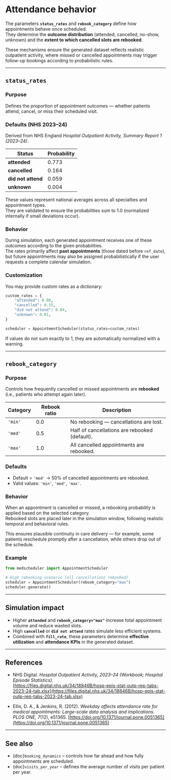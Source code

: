 # Attendance behavior

The parameters **`status_rates`** and **`rebook_category`** define how appointments behave once scheduled.  
They determine the **outcome distribution** (attended, cancelled, no-show, unknown) and the **extent to which cancelled slots are rebooked**.

These mechanisms ensure the generated dataset reflects realistic outpatient activity, where missed or cancelled appointments may trigger follow-up bookings according to probabilistic rules.

---

## `status_rates`

### Purpose
Defines the proportion of appointment outcomes — whether patients attend, cancel, or miss their scheduled visit.

### Defaults (NHS 2023–24)
Derived from NHS England *Hospital Outpatient Activity, Summary Report 1 (2023–24)*.

| Status            | Probability |
|-------------------|-------------|
| **attended**      | 0.773 |
| **cancelled**     | 0.164 |
| **did not attend**| 0.059 |
| **unknown**       | 0.004 |

These values represent national averages across all specialties and appointment types.  
They are validated to ensure the probabilities sum to 1.0 (normalized internally if small deviations occur).

### Behavior
During simulation, each generated appointment receives one of these outcomes according to the given probabilities.  
The rates primarily affect **past appointments** (those dated before `ref_date`), but future appointments may also be assigned probabilistically if the user requests a complete calendar simulation.

### Customization
You may provide custom rates as a dictionary:

```python
custom_rates = {
    "attended": 0.80,
    "cancelled": 0.15,
    "did not attend": 0.04,
    "unknown": 0.01,
}

scheduler = AppointmentScheduler(status_rates=custom_rates)
```

If values do not sum exactly to 1, they are automatically normalized with a warning.

---

## `rebook_category`

### Purpose
Controls how frequently cancelled or missed appointments are **rebooked** (i.e., patients who attempt again later).

| Category | Rebook ratio | Description |
|-----------|--------------|-------------|
| `'min'`   | 0.0 | No rebooking — cancellations are lost. |
| `'med'`   | 0.5 | Half of cancellations are rebooked (default). |
| `'max'`   | 1.0 | All cancelled appointments are rebooked. |

### Defaults
- Default = `'med'` → 50% of cancelled appointments are rebooked.  
- Valid values: `'min'`, `'med'`, `'max'`.

### Behavior
When an appointment is cancelled or missed, a rebooking probability is applied based on the selected category.  
Rebooked slots are placed later in the simulation window, following realistic temporal and behavioral rules.

This ensures plausible continuity in care delivery — for example, some patients reschedule promptly after a cancellation, while others drop out of the schedule.

### Example

```python
from medscheduler import AppointmentScheduler

# High rebooking scenario (all cancellations rebooked)
scheduler = AppointmentScheduler(rebook_category="max")
scheduler.generate()
```

---

## Simulation impact

- Higher **`attended`** and **`rebook_category="max"`** increase total appointment volume and reduce wasted slots.  
- High **`cancelled`** or **`did not attend`** rates simulate less efficient systems.  
- Combined with **`fill_rate`**, these parameters determine **effective utilization** and **attendance KPIs** in the generated dataset.

---

## References

- NHS Digital. *Hospital Outpatient Activity, 2023–24 (Workbook; Hospital Episode Statistics).*  
  [https://files.digital.nhs.uk/34/18846B/hosp-epis-stat-outp-rep-tabs-2023-24-tab.xlsx](https://files.digital.nhs.uk/34/18846B/hosp-epis-stat-outp-rep-tabs-2023-24-tab.xlsx)

- Ellis, D. A., & Jenkins, R. (2012). *Weekday affects attendance rate for medical appointments: Large-scale data analysis and implications.*  
  *PLOS ONE, 7*(12), e51365. [https://doi.org/10.1371/journal.pone.0051365](https://doi.org/10.1371/journal.pone.0051365)

---

## See also

- {doc}`booking_dynamics` – controls how far ahead and how fully appointments are scheduled.  
- {doc}`visits_per_year` – defines the average number of visits per patient per year.
